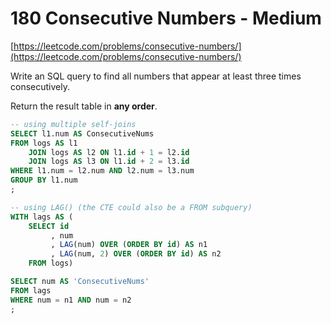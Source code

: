 # 180 Consecutive Numbers - Medium
[https://leetcode.com/problems/consecutive-numbers/](https://leetcode.com/problems/consecutive-numbers/)

Write an SQL query to find all numbers that appear at least three times consecutively.

Return the result table in **any order**.

```sql
-- using multiple self-joins
SELECT l1.num AS ConsecutiveNums
FROM logs AS l1
    JOIN logs AS l2 ON l1.id + 1 = l2.id
    JOIN logs AS l3 ON l1.id + 2 = l3.id
WHERE l1.num = l2.num AND l2.num = l3.num
GROUP BY l1.num
;

-- using LAG() (the CTE could also be a FROM subquery)
WITH lags AS (
    SELECT id
         , num
         , LAG(num) OVER (ORDER BY id) AS n1
         , LAG(num, 2) OVER (ORDER BY id) AS n2
    FROM logs)

SELECT num AS 'ConsecutiveNums'
FROM lags
WHERE num = n1 AND num = n2
;
```
